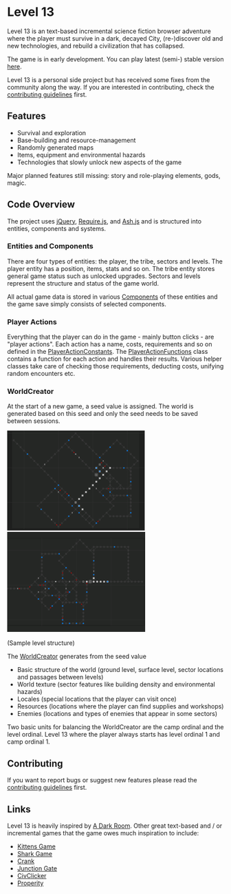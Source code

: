 # Level 13

Level 13 is an text-based incremental science fiction browser adventure where the player must survive in a dark, decayed City, (re-)discover old and new technologies, and rebuild a civilization that has collapsed.

The game is in early development. You can play latest (semi-) stable version [here](https://nroutasuo.github.io/level13/).

Level 13 is a personal side project but has received some fixes from the community along the way. If you are interested in contributing, check the [contributing guidelines](docs/CONTRIBUTING.md) first.


## Features

* Survival and exploration
* Base-building and resource-management
* Randomly generated maps
* Items, equipment and environmental hazards
* Technologies that slowly unlock new aspects of the game

Major planned features still missing: story and role-playing elements, gods, magic.

## Code Overview

The project uses [jQuery](https://jquery.com/), [Require.js](http://requirejs.org/), and [Ash.js](https://github.com/brejep/ash-js) and is structured into entities, components and systems.

### Entities and Components

There are four types of entities: the player, the tribe, sectors and levels. The player entity has a position, items, stats and so on. The tribe entity stores general game status such as unlocked upgrades. Sectors and levels represent the structure and status of the game world.

All actual game data is stored in various [Components](https://github.com/nroutasuo/level13/tree/master/src/game/components) of these entities and the game save simply consists of selected components.

### Player Actions

Everything that the player can do in the game - mainly button clicks - are "player actions". Each action has a name, costs, requirements and so on defined in the [PlayerActionConstants](https://github.com/nroutasuo/level13/blob/master/src/game/constants/PlayerActionConstants.js). The [PlayerActionFunctions](https://github.com/nroutasuo/level13/blob/master/src/game/PlayerActionFunctions.js) class contains a function for each action and handles their results. Various helper classes take care of checking those requirements, deducting costs, unifying random encounters etc.

### WorldCreator

At the start of a new game, a seed value is assigned. The world is generated based on this seed and only the seed needs to be saved between sessions.

![samplelevel2](/docs/samplelevel2.PNG)  ![samplelevel3](/docs/samplelevel3.PNG)

(Sample level structure)

The [WorldCreator](https://github.com/nroutasuo/level13/blob/master/src/worldcreator/WorldCreator.js) generates from the seed value

* Basic structure of the world (ground level, surface level, sector locations and passages between levels)
* World texture (sector features like building density and environmental hazards)
* Locales (special locations that the player can visit once)
* Resources (locations where the player can find supplies and workshops)
* Enemies (locations and types of enemies that appear in some sectors)

Two basic units for balancing the WorldCreator are the camp ordinal and the level ordinal. Level 13 where the player always starts has level ordinal 1 and camp ordinal 1.

## Contributing

If you want to report bugs or suggest new features please read the [contributing guidelines](docs/CONTRIBUTING.md) first.

## Links

Level 13 is heavily inspired by [A Dark Room]( http://adarkroom.doublespeakgames.com/). Other great text-based and / or incremental games that the game owes much inspiration to include:

* [Kittens Game](http://bloodrizer.ru/games/kittens/)
* [Shark Game](http://cirri.al/sharks/)
* [Crank](https://faedine.com/games/crank/b39/)
* [Junction Gate](http://www.junctiongate.com/)
* [CivClicker](http://dhmholley.co.uk/civclicker.html)
* [Properity](http://playprosperity.ca/)
